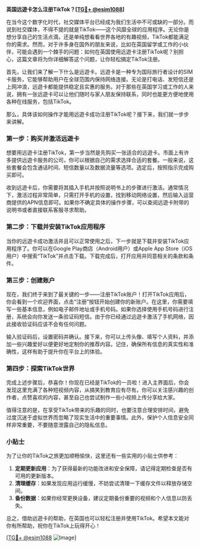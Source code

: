 **英国远遊卡怎么注册TikTok？[[TG💪+ @esim1088](https://t.me/s/esim1088)]**

在当今这个数字化时代，社交媒体平台已经成为我们生活中不可或缺的一部分。而说到社交媒体，不得不提的就是TikTok——这个风靡全球的应用程序。无论你是想分享自己的生活点滴，还是单纯想看看世界各地的有趣视频，TikTok都能满足你的需求。然而，对于许多身在国外的朋友来说，比如在英国留学或工作的小伙伴，可能会遇到一个棘手的问题：如何在英国使用远遊卡注册TikTok呢？别担心，这篇文章将为你详细解答这个问题，让你轻松搞定TikTok注册。

首先，让我们来了解一下什么是远遊卡。远遊卡是一种专为国际旅行者设计的SIM卡服务，它能够帮助用户在全球范围内保持网络连接。无论是打电话、发短信还是上网冲浪，远遊卡都能提供稳定且实惠的服务。对于那些在英国学习或工作的人来说，拥有一张远遊卡可以让他们随时与家人朋友保持联系，同时也能更方便地使用各种在线服务，包括TikTok。

那么，具体该如何操作才能用远遊卡成功注册TikTok呢？接下来，我们就一步步来讲解。

### 第一步：购买并激活远遊卡

想要用远遊卡注册TikTok，第一步当然是先购买一张适合的远遊卡。市面上有许多提供远遊卡服务的公司，你可以根据自己的需求选择合适的套餐。一般来说，这些套餐会包含通话时间、短信数量以及数据流量等选项。选定后，按照指示完成购买即可。

收到远遊卡后，你需要将其插入手机并按照说明书上的步骤进行激活。通常情况下，激活过程非常简单，只需打开手机的设置，找到移动网络设置，然后输入运营商提供的APN信息即可。如果你不确定具体的操作步骤，可以查阅远遊卡附带的说明书或者直接联系客服寻求帮助。

### 第二步：下载并安装TikTok应用程序

当你的远遊卡成功激活并且可以正常使用之后，下一步就是下载并安装TikTok应用程序了。你可以在Google Play商店（Android用户）或Apple App Store（iOS用户）中搜索“TikTok”并点击下载。下载完成后，打开应用并同意相关的条款和条件。

### 第三步：创建账户

现在，我们终于来到了最关键的一步——注册TikTok账户！打开TikTok应用后，你会看到一个欢迎界面，点击“注册”按钮开始创建你的新账户。在这里，你需要填写一些基本信息，例如电子邮件地址或手机号码。如果你选择使用手机号码进行注册，系统会向你发送一条验证码短信。由于你已经通过远遊卡激活了手机网络，因此接收验证码应该不会有任何问题。

输入验证码后，设置密码并确认。接下来，你可以上传头像、填写个人资料，并添加一些兴趣爱好以便更好地定制你的推荐内容。记住，确保所有信息的真实性和准确性，这样有助于提升你在平台上的体验。

### 第四步：探索TikTok世界

完成上述步骤后，恭喜你！你现在已经是TikTok的一员啦！进入主界面后，你会发现这里充满了各种短视频内容，从搞笑到教育应有尽有。你可以关注感兴趣的创作者，点赞喜欢的内容，甚至自己也尝试制作一些小视频上传分享给大家。

值得注意的是，在享受TikTok带来的乐趣的同时，也要注意合理安排时间，避免过度沉迷于虚拟世界而忽略了现实生活中的重要事情。此外，保护个人信息安全同样非常重要，不要随意泄露自己的隐私信息。

### 小贴士

为了让你的TikTok之旅更加顺畅愉快，这里还有一些实用的小贴士供参考：

1. **定期更新应用**：为了获得最新的功能改进和安全保障，请记得定期检查是否有可用的更新版本。
2. **清理缓存**：如果发现应用运行缓慢，不妨尝试清理一下缓存文件以释放存储空间。
3. **备份数据**：如果你经常更换设备，建议定期备份重要的视频和个人信息以防丢失。

总之，借助远遊卡的帮助，在英国也可以轻松注册并使用TikTok。希望本文能对你有所帮助，祝你在TikTok上玩得开心！

[[TG💪+ @esim1088](https://t.me/s/esim1088) ![Image](https://i.postimg.cc/4NQfJmqS/Snipaste-2025-05-13-00-14-12.png)]